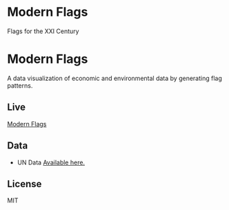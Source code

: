 # Modern Flags

Flags for the XXI Century

# Modern Flags

A data visualization of economic and environmental data by generating flag patterns.

## Live

[Modern Flags](http://modernflags.cvalenzuelab.com/)

## Data

- UN Data [Available here.](http://data.un.org/)

## License
MIT
